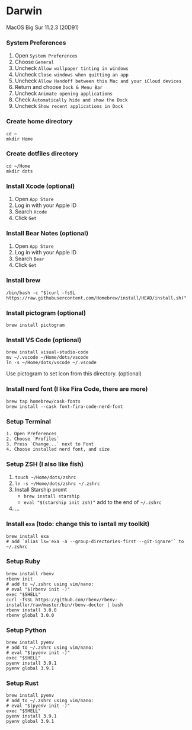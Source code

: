 # Darwin
MacOS Big Sur 11.2.3 (20D91)

### System Preferences
1. Open `System Preferences`
2. Choose `General`
3. Uncheck `Allow wallpaper tinting in windows`
4. Uncheck `Close windows when quitting an app`
5. Uncheck `Allow Handoff between this Mac and your iCloud devices`
6. Return and choose `Dock & Menu Bar`
7. Uncheck `Animate opening applications`
8. Check `Automatically hide and show the Dock`
9. Uncheck `Show recent applications in Dock`

### Create home directory
```
cd ~
mkdir Home
```

### Create dotfiles directory
```
cd ~/Home
mkdir dots
```

### Install Xcode (optional)
1. Open `App Store`
2. Log in with your Apple ID
3. Search `Xcode`
4. Click `Get`

### Install Bear Notes (optional)
1. Open `App Store`
2. Log in with your Apple ID
3. Search `Bear`
4. Click `Get`

### Install brew
```
/bin/bash -c "$(curl -fsSL https://raw.githubusercontent.com/Homebrew/install/HEAD/install.sh)"
```

### Install pictogram (optional)
```
brew install pictogram
```

### Install VS Code (optional)
```
brew install visual-studio-code
mv ~/.vscode ~/Home/dots/vscode
ln -s ~/Home/dots/vscode ~/.vscode
```
Use pictogram to set icon from this directory. (optional)

### Install nerd font (I like Fira Code, there are more)
```
brew tap homebrew/cask-fonts
brew install --cask font-fira-code-nerd-font
```

### Setup Terminal
```
1. Open Preferences
2. Choose `Profiles`
3. Press `Change...` next to Font
4. Choose installed nerd font, and size
```

### Setup ZSH (I also like fish)
1. `touch ~/Home/dots/zshrc`
2. `ln -s ~/Home/dots/zshrc ~/.zshrc`
3. Install Starship promt 
    - `brew install starship`
    - `eval "$(starship init zsh)"` add to the end of `~/.zshrc`
4. ...

### Install `exa` (todo: change this to isntall my toolkit)
```
brew install exa
# add `alias ls='exa -a --group-directories-first --git-ignore'` to ~/.zshrc
```

### Setup Ruby
```
brew install rbenv
rbenv init
# add to ~/.zshrc using vim/nano:
# eval "$(rbenv init -)"
exec "$SHELL"
curl -fsSL https://github.com/rbenv/rbenv-installer/raw/master/bin/rbenv-doctor | bash
rbenv install 3.0.0
rbenv global 3.0.0
```

### Setup Python
```
brew install pyenv
# add to ~/.zshrc using vim/nano:
# eval "$(pyenv init -)"
exec "$SHELL"
pyenv install 3.9.1
pyenv global 3.9.1
```

### Setup Rust
```
brew install pyenv
# add to ~/.zshrc using vim/nano:
# eval "$(pyenv init -)"
exec "$SHELL"
pyenv install 3.9.1
pyenv global 3.9.1
```
